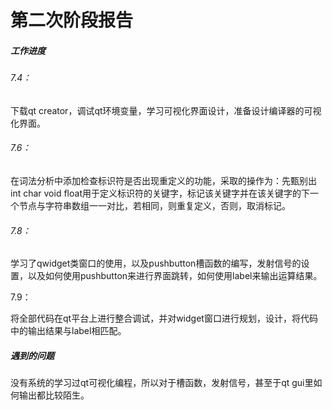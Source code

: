 # 第二次阶段报告

##### 工作进度

###### 7.4：

下载qt creator，调试qt环境变量，学习可视化界面设计，准备设计编译器的可视化界面。

###### 7.6：

在词法分析中添加检查标识符是否出现重定义的功能，采取的操作为：先甄别出int  char void float用于定义标识符的关键字，标记该关键字并在该关键字的下一个节点与字符串数组一一对比，若相同，则重复定义，否则，取消标记。

###### 7.8：

学习了qwidget类窗口的使用，以及pushbutton槽函数的编写，发射信号的设置，以及如何使用pushbutton来进行界面跳转，如何使用label来输出运算结果。

7.9：

将全部代码在qt平台上进行整合调试，并对widget窗口进行规划，设计，将代码中的输出结果与label相匹配。

##### 遇到的问题

没有系统的学习过qt可视化编程，所以对于槽函数，发射信号，甚至于qt gui里如何输出都比较陌生。

